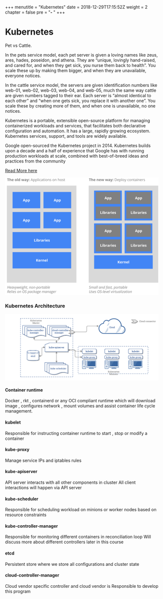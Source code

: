 +++
menutitle = "Kubernetes"
date = 2018-12-29T17:15:52Z
weight = 2
chapter = false
pre = "<b>- </b>"
+++

# Kubernetes

Pet vs Cattle.

In the pets service model, each pet server is given a loving names like zeus, ares, hades, poseidon, and athena. They are “unique, lovingly hand-raised, and cared for, and when they get sick, you nurse them back to health”. You scale these up by making them bigger, and when they are unavailable, everyone notices.

In the cattle service model, the servers are given identification numbers like web-01, web-02, web-03, web-04, and web-05, much the same way cattle are given numbers tagged to their ear. Each server is “almost identical to each other” and “when one gets sick, you replace it with another one”. You scale these by creating more of them, and when one is unavailable, no one notices.


Kubernetes is a portable, extensible open-source platform for managing containerized workloads and services, that facilitates both declarative configuration and automation. It has a large, rapidly growing ecosystem. Kubernetes services, support, and tools are widely available.

Google open-sourced the Kubernetes project in 2014. Kubernetes builds upon a decade and a half of experience that Google has with running production workloads at scale, combined with best-of-breed ideas and practices from the community

[Read More here](https://kubernetes.io/docs/concepts/overview/what-is-kubernetes/)

![Container and Kubernetes](kubernetes.svg?classes=shadow&width=60pc)


### Kubernetes Architecture

![Container and Kubernetes](kubernetes-architecture.png?classes=shadow)

#### Container runtime

Docker , rkt , containerd or any OCI compliant runtime which will download image , configures network , mount volumes and assist container life cycle management.

#### kubelet

Responsible for instructing container runtime to start , stop or modify a container

#### kube-proxy

Manage service IPs and iptables rules

#### kube-apiserver

API server interacts with all other components in cluster
All client interactions will happen via API server

#### kube-scheduler

Responsible for scheduling workload on minions or worker nodes based on resource constraints

#### kube-controller-manager

Responsible for monitoring different containers in reconciliation loop
Will discuss more about different controllers later in this course

#### etcd

Persistent store where we store all configurations and cluster state

#### cloud-controller-manager

Cloud vendor specific controller and cloud vendor is Responsible to develop this program
